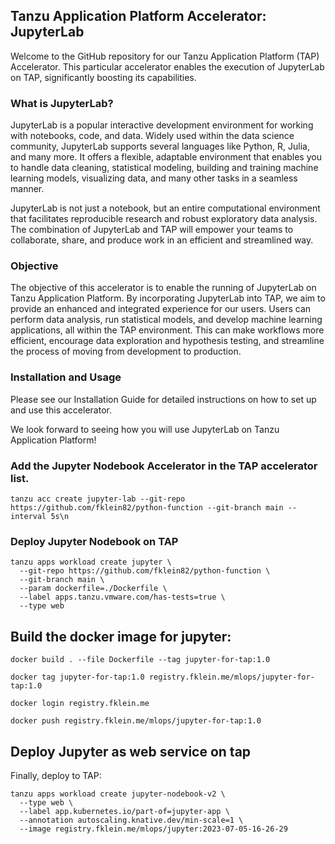 ## Tanzu Application Platform Accelerator: JupyterLab
Welcome to the GitHub repository for our Tanzu Application Platform (TAP) Accelerator. This particular accelerator enables the execution of JupyterLab on TAP, significantly boosting its capabilities.

### What is JupyterLab?
JupyterLab is a popular interactive development environment for working with notebooks, code, and data. Widely used within the data science community, JupyterLab supports several languages like Python, R, Julia, and many more. It offers a flexible, adaptable environment that enables you to handle data cleaning, statistical modeling, building and training machine learning models, visualizing data, and many other tasks in a seamless manner.

JupyterLab is not just a notebook, but an entire computational environment that facilitates reproducible research and robust exploratory data analysis. The combination of JupyterLab and TAP will empower your teams to collaborate, share, and produce work in an efficient and streamlined way.

### Objective
The objective of this accelerator is to enable the running of JupyterLab on Tanzu Application Platform. By incorporating JupyterLab into TAP, we aim to provide an enhanced and integrated experience for our users. Users can perform data analysis, run statistical models, and develop machine learning applications, all within the TAP environment. This can make workflows more efficient, encourage data exploration and hypothesis testing, and streamline the process of moving from development to production.

### Installation and Usage
Please see our Installation Guide for detailed instructions on how to set up and use this accelerator.

We look forward to seeing how you will use JupyterLab on Tanzu Application Platform!

### Add the Jupyter Nodebook Accelerator in the TAP accelerator list.
~~~
tanzu acc create jupyter-lab --git-repo https://github.com/fklein82/python-function --git-branch main --interval 5s\n
~~~

### Deploy Jupyter Nodebook on TAP

~~~
tanzu apps workload create jupyter \
  --git-repo https://github.com/fklein82/python-function \
  --git-branch main \
  --param dockerfile=./Dockerfile \
  --label apps.tanzu.vmware.com/has-tests=true \
  --type web
~~~

## Build the docker image for jupyter:
~~~
docker build . --file Dockerfile --tag jupyter-for-tap:1.0

docker tag jupyter-for-tap:1.0 registry.fklein.me/mlops/jupyter-for-tap:1.0

docker login registry.fklein.me

docker push registry.fklein.me/mlops/jupyter-for-tap:1.0
~~~

## Deploy Jupyter as web service on tap
Finally, deploy to TAP:

~~~
tanzu apps workload create jupyter-nodebook-v2 \
  --type web \
  --label app.kubernetes.io/part-of=jupyter-app \
  --annotation autoscaling.knative.dev/min-scale=1 \
  --image registry.fklein.me/mlops/jupyter:2023-07-05-16-26-29
~~~


